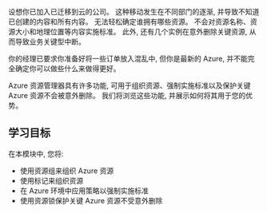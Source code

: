 设想你已加入已迁移到云的公司。 这种移动发生在不同部门的逐渐, 并导致不知道已创建的内容和所有内容。 无法轻松确定谁拥有哪些资源。 不会对资源名称、资源大小和地理位置等内容实施标准。  此外, 还有几个实例在意外删除关键资源, 从而导致业务关键型中断。

你的经理已要求你准备好将一些订单放入混乱中, 但你是最新的 Azure, 并不能完全确定你可以做些什么来做得更好。

Azure 资源管理器具有许多功能, 可用于组织资源、强制实施标准以及保护关键 Azure 资源不会被意外删除。 我们将浏览这些功能, 并展示如何将其用于您的优势。

## <a name="learning-objectives"></a>学习目标

在本模块中, 您将:

- 使用资源组来组织 Azure 资源
- 使用标记来组织资源
- 在 Azure 环境中应用策略以强制实施标准
- 使用资源锁保护关键 Azure 资源不受意外删除